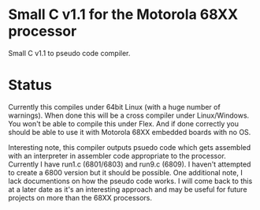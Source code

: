 # Small C v1.1 for the Motorola 68XX processor

Small C v1.1 to pseudo code compiler.

# Status

Currently this compiles under 64bit Linux (with a huge number of warnings). When done this will be a cross compiler under Linux/Windows. You won't be able to compile this under Flex. And if done correctly you should be able to use it with Motorola 68XX embedded boards with no OS.

Interesting note, this compiler outputs psuedo code which gets assembled with an interpreter in assembler code appropriate to the processor. Currently I have run1.c (6801/6803) and run9.c (6809). I haven't attempted to create a 6800 version but it should be possible. One additional note, I lack documentions on how the pseudo code works. I will come back to this at a later date as it's an interesting approach and may be useful for future projects on more than the 68XX processors.
